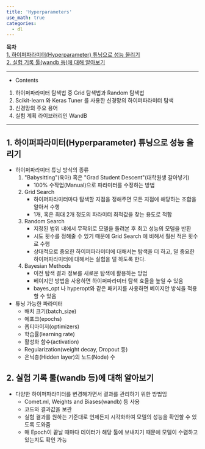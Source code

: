 ```yaml
---
title: 'Hyperparameters'
use_math: true
categories:
  - dl
---
```


**목차**  
[1. 하이퍼파라미터(Hyperparameter) 튜닝으로 성능 올리기](#1-하이퍼파라미터hyperparameter-튜닝으로-성능-올리기)  
[2. 실험 기록 툴(wandb 등)에 대해 알아보기](#2-실험-기록-툴wandb-등에-대해-알아보기)  


---
* Contents
1. 하이퍼파라미터 탐색법 중 Grid 탐색법과 Random 탐색법
2. Scikit-learn 와 Keras Tuner 를 사용한 신경망의 하이퍼파라미터 탐색
3. 신경망의 주요 용어
4. 실험 계획 라이브러리인 WandB

---

## 1. 하이퍼파라미터(Hyperparameter) 튜닝으로 성능 올리기
* 하이퍼파라미터 튜닝 방식의 종류
  1. "Babysitting"(육아) 혹은 "Grad Student Descent"(대학원생 갈아넣기)
       * 100% 수작업(Manual)으로 파라미터를 수정하는 방법
  2. Grid Search
       * 하이퍼파라미터마다 탐색할 지점을 정해주면 모든 지점에 해당하는 조합을 알아서 수행
       * 1개, 혹은 최대 2개 정도의 파라미터 최적값을 찾는 용도로 적합
  3. Random Search
       * 지정된 범위 내에서 무작위로 모델을 돌려본 후 최고 성능의 모델을 반환
       * 시도 횟수를 정해줄 수 있기 때문에 Grid Search 에 비해서 훨씬 적은 횟수로 수행
       * 상대적으로 중요한 하이퍼파라미터에 대해서는 탐색을 더 하고, 덜 중요한 하이퍼파라미터에 대해서는 실험을 덜 하도록 한다.
  4. Bayesian Methods
       * 이전 탐색 결과 정보를 새로운 탐색에 활용하는 방법
       * 베이지안 방법을 사용하면 하이퍼파라미터 탐색 효율을 높일 수 있음
       * bayes_opt 나 hyperopt와 같은 패키지를 사용하면 베이지안 방식을 적용할 수 있음
* 튜닝 가능한 파라미터
  * 배치 크기(batch_size)
  * 에포크(epochs)
  * 옵티마이저(optimizers)
  * 학습률(learning rate)
  * 활성화 함수(activation)
  * Regularization(weight decay, Dropout 등)
  * 은닉층(Hidden layer)의 노드(Node) 수

## 2. 실험 기록 툴(wandb 등)에 대해 알아보기
* 다양한 하이퍼파라미터를 변경해가면서 결과를 관리하기 위한 방법임
  * Comet.ml, Weights and Biases(wandb) 등 사용
  * 코드와 결과값을 보관
  * 실험 결과를 원하는 기준대로 언제든지 시각화하여 모델의 성능을 확인할 수 있도록 도와줌
  * 매 Epoch이 끝날 때마다 데이터가 해당 툴에 보내지기 때문에 모델이 수렴하고 있는지도 확인 가능

